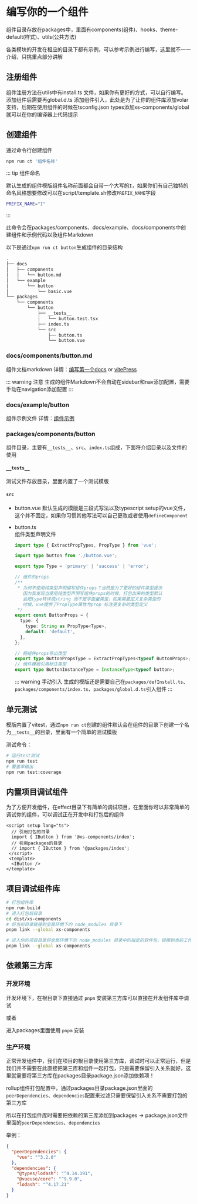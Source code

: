 # 编写你的一个组件

组件目录存放在packages中，里面有components(组件)、hooks、theme-default(样式)、utils(公共方法)

各类模块的开发在相应的目录下都有示例，可以参考示例进行编写，这里就不一一介绍，只挑重点部分讲解

## 注册组件

组件注册方法在utils中有install.ts 文件，如果你有更好的方式，可以自行编写。添加组件后需要再global.d.ts 添加组件引入，此处是为了让你的组件库添加volar支持，后期在使用组件的时候在tsconfig.json types添加xs-components/global就可以在你的编译器上代码提示

## 创建组件

通过命令行创建组件

``` bash
npm run ct '组件名称'
```

::: tip 组件命名

默认生成的组件模版组件名称前面都会自带一个大写的`I`，如果你们有自己独特的命名风格想要修改可以在script/template.sh修改`PREFIX_NAME`字段

``` bash
PREFIX_NAME="I"
```

:::

此命令会在packages/components、docs/example、docs/components中创建组件和示例代码以及组件Markdown

以下是通过`npm run ct button`生成组件的目录结构

``` bash
.
├── docs
│   ├── components
│   │   └── button.md
│   └── example
│       └── button
│           └── basic.vue
└── packages  
    └── components
        └── button
            ├── __tests__
            │   └── button.test.tsx
            ├── index.ts
            └── src
                ├── button.ts
                └── button.vue
```

### docs/components/button.md

组件文档markdown 详情：[编写第一个docs](./../docs/add-page.md) or [vitePress](https://vitepress.vuejs.org/guide/markdown)

::: warning 注意
生成的组件Markdown不会自动在sidebar和nav添加配置，需要手动在navigation添加配置
:::

### docs/example/button

组件示例文件 详情：[组件示例](./../docs/components.md)

### packages/components/button

组件目录，主要有`__tests__`、`src`、`index.ts`组成，下面将介绍目录以及文件的使用

#### `__tests__`

测试文件存放目录，里面内置了一个测试模版

#### `src`

- button.vue
  默认生成的模版是三段式写法以及typescript setup的vue文件，这个并不固定，如果你习惯其他写法可以自己更改或者使用`defineComponent`
- button.ts  
  组件类型声明文件

  ``` ts
  import type { ExtractPropTypes, PropType } from 'vue';

  import type button from './button.vue';

  export type Type = 'primary' | 'success' | 'error';

  // 组件的props
  /**
   * 为何不使用纯类型声明编写组件props？当然是为了更好的组件类型提示
     因为我发现当使用纯类型声明写组件props的时候，打包出来的类型默认
     会把type转译成string 而不是字面量类型，如果需要定义复杂类型的
     时候，vue提供了PropType属性为prop 标注更复杂的类型定义
   */
  export const ButtonProps = {
    type: {
      type: String as PropType<Type>,
      default: 'default',
    },
  };

  // 把组件props导出类型
  export type ButtonPropsType = ExtractPropTypes<typeof ButtonProps>;
  // 组件模板引用标注类型
  export type ButtonInstanceType = InstanceType<typeof button>;
  ```

  ::: warning 手动引入
  生成的模版还是需要自己在`packages/defInstall.ts`、`packages/components/index.ts`、`packages/global.d.ts`引入组件
  :::

## 单元测试

模版内置了vitest，通过`npm run ct`创建的组件默认会在组件的目录下创建一个名为`__tests__`的目录，里面有一个简单的测试模版

测试命令：

``` bash
# 运行test测试
npm run test
# 覆盖率输出
npm run test:coverage
```

## 内置项目调试组件

为了方便开发组件，在effect目录下有简单的调试项目，在里面你可以非常简单的调试你的组件，可以调试正在开发中和打包后的组件

``` vue
<script setup lang="ts">
  // 引用打包的目录
  import { IButton } from '@xs-components/index';
  // 引用packages的目录
  // import { IButton } from '@packages/index';
 </script>
 <template>
  <IButton />
</template>
```

## 项目调试组件库

``` bash
# 打包组件库
npm run build
# 进入打包后目录
cd dist/xs-components
# 将当前目录链接到全局环境下的 node_modules 目录下
pnpm link --global xs-components

# 进入你的项目目录将全局环境下的 node_modules 目录中的指定的软件包，链接到当前工作目录下
pnpm link --global xs-components
```

## 依赖第三方库

### 开发环境

开发环境下，在根目录下直接通过 `pnpm` 安装第三方库可以直接在开发组件库中调试

或者

进入packages里面使用 `pnpm` 安装

### 生产环境

正常开发组件中，我们在项目的根目录使用第三方库，调试时可以正常运行，但是我们并不需要在此直接把第三库和组件一起打包，只是需要保留引入关系就好，这里就需要将第三方库在packages目录package.json添加依赖项！

rollup组件打包配置中，通过packages目录package.json里面的`peerDependencies`、`dependencies`配置来过滤只需要保留引入关系不需要打包的第三方库

所以在打包组件库时需要把依赖的第三库添加到packages -> package.json文件里面的`peerDependencies`、`dependencies`

举例：

``` json
{
  "peerDependencies": {
    "vue": "^3.2.0"
  },
  "dependencies": {
    "@types/lodash": "^4.14.191",
    "@vueuse/core": "^9.9.0",
    "lodash": "^4.17.21"
  }
}
```
